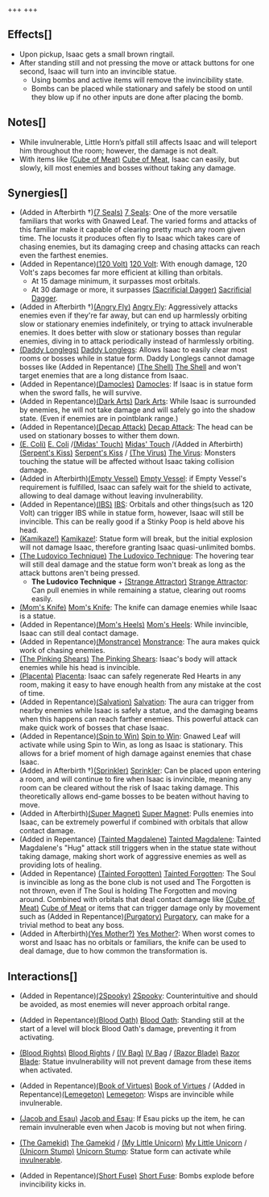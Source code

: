 +++
+++

Effects[]
---------


* Upon pickup, Isaac gets a small brown ringtail.
* After standing still and not pressing the move or attack buttons for one second, Isaac will turn into an invincible statue.
	+ Using bombs and active items will remove the invincibility state.
	+ Bombs can be placed while stationary and safely be stood on until they blow up if no other inputs are done after placing the bomb.


Notes[]
-------


* While invulnerable, Little Horn’s pitfall still affects Isaac and will teleport him throughout the room; however, the damage is not dealt.
* With items like [(Cube of Meat)](/wiki/Cube_of_Meat "Cube of Meat") [Cube of Meat](/wiki/Cube_of_Meat "Cube of Meat"), Isaac can easily, but slowly, kill most enemies and bosses without taking any damage.


Synergies[]
-----------


* (Added in Afterbirth †)[(7 Seals)](/wiki/7_Seals "7 Seals") [7 Seals](/wiki/7_Seals "7 Seals"): One of the more versatile familiars that works with Gnawed Leaf. The varied forms and attacks of this familiar make it capable of clearing pretty much any room given time. The locusts it produces often fly to Isaac which takes care of chasing enemies, but its damaging creep and chasing attacks can reach even the farthest enemies.
* (Added in Repentance)[(120 Volt)](/wiki/120_Volt "120 Volt") [120 Volt](/wiki/120_Volt "120 Volt"): With enough damage, 120 Volt's zaps becomes far more efficient at killing than orbitals.
	+ At 15 damage minimum, it surpasses most orbitals.
	+ At 30 damage or more, it surpasses [(Sacrificial Dagger)](/wiki/Sacrificial_Dagger "Sacrificial Dagger") [Sacrificial Dagger](/wiki/Sacrificial_Dagger "Sacrificial Dagger").
* (Added in Afterbirth †)[(Angry Fly)](/wiki/Angry_Fly "Angry Fly") [Angry Fly](/wiki/Angry_Fly "Angry Fly"): Aggressively attacks enemies even if they're far away, but can end up harmlessly orbiting slow or stationary enemies indefinitely, or trying to attack invulnerable enemies. It does better with slow or stationary bosses than regular enemies, diving in to attack periodically instead of harmlessly orbiting.
* [(Daddy Longlegs)](/wiki/Daddy_Longlegs "Daddy Longlegs") [Daddy Longlegs](/wiki/Daddy_Longlegs "Daddy Longlegs"): Allows Isaac to easily clear most rooms or bosses while in statue form. Daddy Longlegs cannot damage bosses like (Added in Repentance) [(The Shell)](/wiki/The_Shell "The Shell") [The Shell](/wiki/The_Shell "The Shell") and won't target enemies that are a long distance from Isaac.
* (Added in Repentance)[(Damocles)](/wiki/Damocles "Damocles") [Damocles](/wiki/Damocles "Damocles"): If Isaac is in statue form when the sword falls, he will survive.
* (Added in Repentance)[(Dark Arts)](/wiki/Dark_Arts "Dark Arts") [Dark Arts](/wiki/Dark_Arts "Dark Arts"): While Isaac is surrounded by enemies, he will not take damage and will safely go into the shadow state. (Even if enemies are in pointblank range.)
* (Added in Repentance)[(Decap Attack)](/wiki/Decap_Attack "Decap Attack") [Decap Attack](/wiki/Decap_Attack "Decap Attack"): The head can be used on stationary bosses to wither them down.
* [(E. Coli)](/wiki/E._Coli "E. Coli") [E. Coli](/wiki/E._Coli "E. Coli") /[(Midas' Touch)](/wiki/Midas%27_Touch "Midas' Touch") [Midas' Touch](/wiki/Midas%27_Touch "Midas' Touch") /(Added in Afterbirth)[(Serpent's Kiss)](/wiki/Serpent%27s_Kiss "Serpent's Kiss") [Serpent's Kiss](/wiki/Serpent%27s_Kiss "Serpent's Kiss") / [(The Virus)](/wiki/The_Virus "The Virus") [The Virus](/wiki/The_Virus "The Virus"): Monsters touching the statue will be affected without Isaac taking collision damage.
* (Added in Afterbirth)[(Empty Vessel)](/wiki/Empty_Vessel "Empty Vessel") [Empty Vessel](/wiki/Empty_Vessel "Empty Vessel"): if Empty Vessel's requirement is fulfilled, Isaac can safely wait for the shield to activate, allowing to deal damage without leaving invulnerability.
* (Added in Repentance)[(IBS)](/wiki/IBS "IBS") [IBS](/wiki/IBS "IBS"): Orbitals and other things(such as 120 Volt) can trigger IBS while in statue form, however, Isaac will still be invincible. This can be really good if a Stinky Poop is held above his head.
* [(Kamikaze!)](/wiki/Kamikaze! "Kamikaze!") [Kamikaze!](/wiki/Kamikaze! "Kamikaze!"): Statue form will break, but the initial explosion will not damage Isaac, therefore granting Isaac quasi-unlimited bombs.
* [(The Ludovico Technique)](/wiki/The_Ludovico_Technique "The Ludovico Technique") [The Ludovico Technique](/wiki/The_Ludovico_Technique "The Ludovico Technique"): The hovering tear will still deal damage and the statue form won't break as long as the attack buttons aren't being pressed.
	+ **The Ludovico Technique** + [(Strange Attractor)](/wiki/Strange_Attractor "Strange Attractor") [Strange Attractor](/wiki/Strange_Attractor "Strange Attractor"): Can pull enemies in while remaining a statue, clearing out rooms easily.
* [(Mom's Knife)](/wiki/Mom%27s_Knife "Mom's Knife") [Mom's Knife](/wiki/Mom%27s_Knife "Mom's Knife"): The knife can damage enemies while Isaac is a statue.
* (Added in Repentance)[(Mom's Heels)](/wiki/Mom%27s_Heels "Mom's Heels") [Mom's Heels](/wiki/Mom%27s_Heels "Mom's Heels"): While invincible, Isaac can still deal contact damage.
* (Added in Repentance)[(Monstrance)](/wiki/Monstrance "Monstrance") [Monstrance](/wiki/Monstrance "Monstrance"): The aura makes quick work of chasing enemies.
* [(The Pinking Shears)](/wiki/The_Pinking_Shears "The Pinking Shears") [The Pinking Shears](/wiki/The_Pinking_Shears "The Pinking Shears"): Isaac's body will attack enemies while his head is invincible.
* [(Placenta)](/wiki/Placenta "Placenta") [Placenta](/wiki/Placenta "Placenta"): Isaac can safely regenerate Red Hearts in any room, making it easy to have enough health from any mistake at the cost of time.
* (Added in Repentance)[(Salvation)](/wiki/Salvation "Salvation") [Salvation](/wiki/Salvation "Salvation"): The aura can trigger from nearby enemies while Isaac is safely a statue, and the damaging beams when this happens can reach farther enemies. This powerful attack can make quick work of bosses that chase Isaac.
* (Added in Repentance)[(Spin to Win)](/wiki/Spin_to_Win "Spin to Win") [Spin to Win](/wiki/Spin_to_Win "Spin to Win"): Gnawed Leaf will activate while using Spin to Win, as long as Isaac is stationary. This allows for a brief moment of high damage against enemies that chase Isaac.
* (Added in Afterbirth †)[(Sprinkler)](/wiki/Sprinkler "Sprinkler") [Sprinkler](/wiki/Sprinkler "Sprinkler"): Can be placed upon entering a room, and will continue to fire when Isaac is invincible, meaning any room can be cleared without the risk of Isaac taking damage. This theoretically allows end-game bosses to be beaten without having to move.
* (Added in Afterbirth)[(Super Magnet)](/wiki/Super_Magnet "Super Magnet") [Super Magnet](/wiki/Super_Magnet "Super Magnet"): Pulls enemies into Isaac, can be extremely powerful if combined with orbitals that allow contact damage.
* (Added in Repentance) [(Tainted Magdalene)](/wiki/Tainted_Magdalene "Tainted Magdalene") [Tainted Magdalene](/wiki/Tainted_Magdalene "Tainted Magdalene"): Tainted Magdalene's "Hug" attack still triggers when in the statue state without taking damage, making short work of aggressive enemies as well as providing lots of healing.
* (Added in Repentance) [(Tainted Forgotten)](/wiki/Tainted_Forgotten "Tainted Forgotten") [Tainted Forgotten](/wiki/Tainted_Forgotten "Tainted Forgotten"): The Soul is invincible as long as the bone club is not used and The Forgotten is not thrown, even if The Soul is holding The Forgotten and moving around. Combined with orbitals that deal contact damage like [(Cube of Meat)](/wiki/Cube_of_Meat "Cube of Meat") [Cube of Meat](/wiki/Cube_of_Meat "Cube of Meat") or items that can trigger damage only by movement such as (Added in Repentance)[(Purgatory)](/wiki/Purgatory "Purgatory") [Purgatory](/wiki/Purgatory "Purgatory"), can make for a trivial method to beat any boss.
* (Added in Afterbirth)[(Yes Mother?)](/wiki/Yes_Mother%3F "Yes Mother?") [Yes Mother?](/wiki/Yes_Mother%3F "Yes Mother?"): When worst comes to worst and Isaac has no orbitals or familiars, the knife can be used to deal damage, due to how common the transformation is.


Interactions[]
--------------


* (Added in Repentance)[(2Spooky)](/wiki/2Spooky "2Spooky") [2Spooky](/wiki/2Spooky "2Spooky"): Counterintuitive and should be avoided, as most enemies will never approach orbital range.


* (Added in Repentance)[(Blood Oath)](/wiki/Blood_Oath "Blood Oath") [Blood Oath](/wiki/Blood_Oath "Blood Oath"): Standing still at the start of a level will block Blood Oath's damage, preventing it from activating.


* [(Blood Rights)](/wiki/Blood_Rights "Blood Rights") [Blood Rights](/wiki/Blood_Rights "Blood Rights") / [(IV Bag)](/wiki/IV_Bag "IV Bag") [IV Bag](/wiki/IV_Bag "IV Bag") / [(Razor Blade)](/wiki/Razor_Blade "Razor Blade") [Razor Blade](/wiki/Razor_Blade "Razor Blade"): Statue invulnerability will not prevent damage from these items when activated.
* (Added in Repentance)[(Book of Virtues)](/wiki/Book_of_Virtues "Book of Virtues") [Book of Virtues](/wiki/Book_of_Virtues "Book of Virtues") / (Added in Repentance)[(Lemegeton)](/wiki/Lemegeton "Lemegeton") [Lemegeton](/wiki/Lemegeton "Lemegeton"): Wisps are invincible while invulnerable.
* [(Jacob and Esau)](/wiki/Jacob_and_Esau "Jacob and Esau") [Jacob and Esau](/wiki/Jacob_and_Esau "Jacob and Esau"): If Esau picks up the item, he can remain invulnerable even when Jacob is moving but not when firing.
* [(The Gamekid)](/wiki/The_Gamekid "The Gamekid") [The Gamekid](/wiki/The_Gamekid "The Gamekid") / [(My Little Unicorn)](/wiki/My_Little_Unicorn "My Little Unicorn") [My Little Unicorn](/wiki/My_Little_Unicorn "My Little Unicorn") / [(Unicorn Stump)](/wiki/Unicorn_Stump "Unicorn Stump") [Unicorn Stump](/wiki/Unicorn_Stump "Unicorn Stump"): Statue form can activate while [invulnerable](/wiki/Invulnerability "Invulnerability").
* (Added in Repentance)[(Short Fuse)](/wiki/Short_Fuse "Short Fuse") [Short Fuse](/wiki/Short_Fuse "Short Fuse"): Bombs explode before invincibility kicks in.


